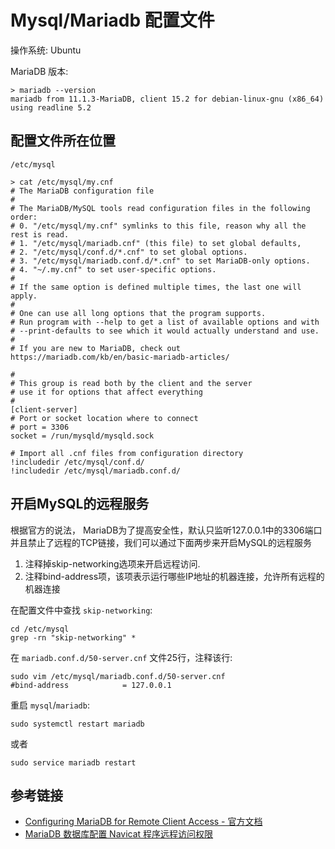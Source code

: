 # Mysql/Mariadb 配置文件

操作系统: Ubuntu

MariaDB 版本:

```shell
> mariadb --version
mariadb from 11.1.3-MariaDB, client 15.2 for debian-linux-gnu (x86_64) using readline 5.2
```

## 配置文件所在位置

`/etc/mysql`

```shell
> cat /etc/mysql/my.cnf
# The MariaDB configuration file
#
# The MariaDB/MySQL tools read configuration files in the following order:
# 0. "/etc/mysql/my.cnf" symlinks to this file, reason why all the rest is read.
# 1. "/etc/mysql/mariadb.cnf" (this file) to set global defaults,
# 2. "/etc/mysql/conf.d/*.cnf" to set global options.
# 3. "/etc/mysql/mariadb.conf.d/*.cnf" to set MariaDB-only options.
# 4. "~/.my.cnf" to set user-specific options.
#
# If the same option is defined multiple times, the last one will apply.
#
# One can use all long options that the program supports.
# Run program with --help to get a list of available options and with
# --print-defaults to see which it would actually understand and use.
#
# If you are new to MariaDB, check out https://mariadb.com/kb/en/basic-mariadb-articles/

#
# This group is read both by the client and the server
# use it for options that affect everything
#
[client-server]
# Port or socket location where to connect
# port = 3306
socket = /run/mysqld/mysqld.sock

# Import all .cnf files from configuration directory
!includedir /etc/mysql/conf.d/
!includedir /etc/mysql/mariadb.conf.d/
```

## 开启MySQL的远程服务

根据官方的说法， MariaDB为了提高安全性，默认只监听127.0.0.1中的3306端口并且禁止了远程的TCP链接，我们可以通过下面两步来开启MySQL的远程服务

1. 注释掉skip-networking选项来开启远程访问.
2. 注释bind-address项，该项表示运行哪些IP地址的机器连接，允许所有远程的机器连接

在配置文件中查找 `skip-networking`:

```shell
cd /etc/mysql
grep -rn "skip-networking" *
```

在 `mariadb.conf.d/50-server.cnf` 文件25行，注释该行:

```shell
sudo vim /etc/mysql/mariadb.conf.d/50-server.cnf
#bind-address            = 127.0.0.1
```

重启 `mysql`/`mariadb`:

```shell
sudo systemctl restart mariadb
```

或者

```shell
sudo service mariadb restart
```

## 参考链接

- [Configuring MariaDB for Remote Client Access - 官方文档](https://mariadb.com/kb/en/configuring-mariadb-for-remote-client-access/)
- [MariaDB 数据库配置 Navicat 程序远程访问权限](https://zhuanlan.zhihu.com/p/58572389)
